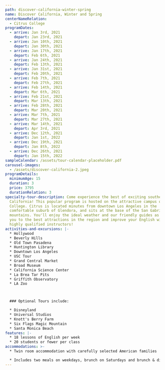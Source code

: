 ```yaml
---
path: discover-california-winter-spring
name: Discover California, Winter and Spring
centerNameRelation:
  - Citrus College
programDates:
  - arrive: Jan 3rd, 2021
    depart: Jan 23rd, 2021
  - arrive: Jan 10th, 2021
    depart: Jan 30th, 2021
  - arrive: Jan 17th, 2021
    depart: Feb 6th, 2021
  - arrive: Jan 24th, 2021
    depart: Feb 13th, 2021
  - arrive: Jan 31st, 2021
    depart: Feb 20th, 2021
  - arrive: Feb 7th, 2021
    depart: Feb 27th, 2021
  - arrive: Feb 14th, 2021
    depart: Mar 6th, 2021
  - arrive: Feb 21st, 2021
    depart: Mar 13th, 2021
  - arrive: Feb 28th, 2021
    depart: Mar 20th, 2021
  - arrive: Mar 7th, 2021
    depart: Mar 27th, 2021
  - arrive: Mar 14th, 2021
    depart: Apr 3rd, 2021
  - arrive: Dec 12th, 2021
    depart: Jan 1st, 2022
  - arrive: Dec 19th, 2021
    depart: Jan 8th, 2022
  - arrive: Dec 26th, 2021
    depart: Jan 15th, 2022
sampleCalendar: /assets/tour-calendar-placeholder.pdf
carousel-images:
  - /assets/discover-california-2.jpeg
programDetails:
  minimumAge: 15
  duration: 3
  price: 3795
  durationRelation: 3
specialty-tour-description: Come experience the best of exciting southern
  California! This popular program is hosted on the attractive campus of Citrus
  College. Citrus is located minutes from downtown Los Angeles in the
  comfortable suburb of Glendora, and sits at the base of the San Gabriel
  mountains. You'll enjoy the ideal weather and our friendly guides as they take
  you to the best attractions in the region and improve your English with our
  highly qualified instructors!
activities-and-excursions: |-
  * Hollywood
  * Beverly Hills
  * Old Town Pasadena
  * Huntington Library
  * Downtown Los Angeles
  * USC Tour
  * Grand Central Market
  * Broad Museum
  * California Science Center
  * La Brea Tar Pits
  * Griffith Observatory
  * LA Zoo



  ### Optional Tours include:

  * Disneyland
  * Universal Studios
  * Knott's Berry Farm
  * Six Flags Magic Mountain
  * Santa Monica Beach
features: |-
  * 18 lessons of English per week
  * 20 students or fewer per class
accommodations: >-
  * Twin room accommodation with carefully selected American families

  * Includes two meals on weekdays, brunch on Saturdays and brunch & dinner on Sundays
---
```

